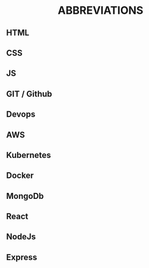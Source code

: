 <h1 align="center">ABBREVIATIONS</h1>

<h2>HTML</h2>

<h2>CSS</h2>

<h2>JS</h2>

<h2>GIT / Github</h2>

<h2>Devops</h2>

<h2>AWS</h2>

<h2>Kubernetes</h2>

<h2>Docker</h2>

<h2>MongoDb</h2>

<h2>React</h2>

<h2>NodeJs</h2>

<h2>Express</h2>
